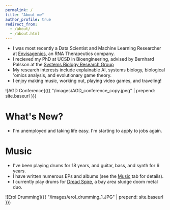 ```yaml
---
permalink: /
title: "About me"
author_profile: true
redirect_from: 
  - /about/
  - /about.html
---
```


* I was most recently a Data Scientist and Machine Learning Researcher at [Envisagenics](https://www.envisagenics.com/), an RNA Therapeutics company.
* I recieved my PhD at UCSD in Bioengineering, advised by Bernhard Palsson at the [Systems Biology Research Group](https://systemsbiology.ucsd.edu/)
* My research interests include explainable AI, systems biology, biological 'omics analysis, and evolutionary game theory.
* I enjoy making music, working out, playing video games, and traveling!

![AGD Conference]({{ "/images/AGD_conference_copy.jpeg" | prepend: site.baseurl }})

What's New?
======
* I'm unemployed and taking life easy. I'm starting to apply to jobs again.


Music
======
* I've been playing drums for 18 years, and guitar, bass, and synth for 6 years. 
* I have written numerous EPs and albums (see the [Music](https://erolkavvas.github.io/music/) tab for details).
* I currently play drums for [Dread Spire](https://open.spotify.com/artist/19sbutOT1IUBohowndpZTD?si=OYULTN-3SqqovcELIEjdug), a bay area sludge doom metal duo.

![Erol Drumming]({{ "/images/erol_drumming_1.JPG" | prepend: site.baseurl }})
